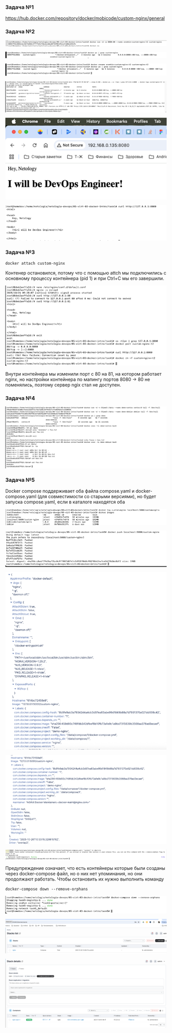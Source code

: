 ### Задача №1
https://hub.docker.com/repository/docker/mobicode/custom-nginx/general

### Задача №2
![alt text](image.png)

![alt text](image-1.png)

![alt text](image-2.png)

![alt text](image-3.png)

![alt text](image-4.png)

![alt text](image-5.png)

### Задача №3

```
docker attach custom-nginx
```
Контенер остановился, потому что с помощью attch мы подключились с основному процессу контейнера (pid 1) и при Ctrl+C мы его завершили.

![alt text](image-6.png)

Внутри контейнера мы изменили порт с 80 на 81, на котором работает nginx, но настройки контейнера по мапингу портов 8080 -> 80 не поменялись, поэтому сервер ngix стал не доступен.

### Задача №4 

![alt text](image-7.png)

### Задача №5 

Docker compose поддерживает оба файла compose.yaml и docker-compose.yaml (для совместимости со старыми версиями), но будет запуска compose.yaml, если в каталоге находятся оба

![alt text](image-8.png)

![alt text](image-9.png)

![alt text](image-10.png)

![alt text](image-11.png)

![alt text](image-12.png)

Предупреждение означает, что есть контейнеры которые были созданы через docker-compose файл, но о них нет упоминания, но они продолжают работать. Чтобы остановить их нужно выполнить команду
```
docker-compose down --remove-orphans
```

![alt text](image-13.png)

![alt text](image-14.png)

![alt text](image-15.png)